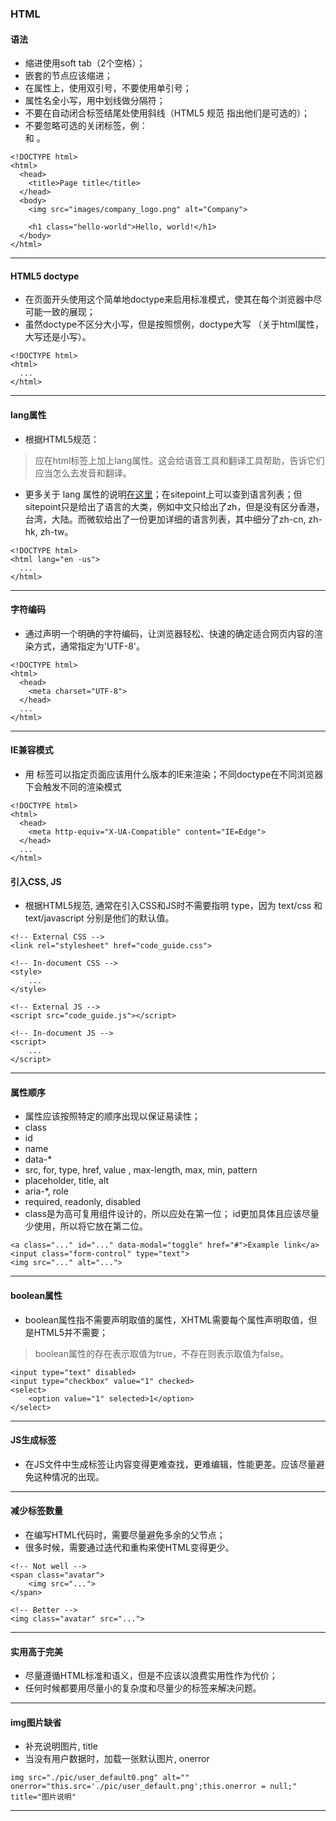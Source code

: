 ### HTML
#### 语法
* 缩进使用soft tab（2个空格）；
* 嵌套的节点应该缩进；
* 在属性上，使用双引号，不要使用单引号；
* 属性名全小写，用中划线做分隔符；
* 不要在自动闭合标签结尾处使用斜线（HTML5 规范 指出他们是可选的）；
* 不要忽略可选的关闭标签，例：</li> 和 </body>。
```
<!DOCTYPE html>
<html>
  <head>
    <title>Page title</title>
  </head>
  <body>
    <img src="images/company_logo.png" alt="Company">

    <h1 class="hello-world">Hello, world!</h1>
  </body>
</html>
```
***
#### HTML5 doctype
* 在页面开头使用这个简单地doctype来启用标准模式，使其在每个浏览器中尽可能一致的展现；
* 虽然doctype不区分大小写，但是按照惯例，doctype大写 （关于html属性，大写还是小写）。
```
<!DOCTYPE html>
<html>
  ...
</html>
```
***
#### lang属性
* 根据HTML5规范：
>应在html标签上加上lang属性。这会给语音工具和翻译工具帮助，告诉它们应当怎么去发音和翻译。
* 更多关于 lang 属性的说明[在这里](http://w3c.github.io/html/semantics.html#the-html-element)；在sitepoint上可以查到语言列表；但sitepoint只是给出了语言的大类，例如中文只给出了zh，但是没有区分香港，台湾，大陆。而微软给出了一份更加详细的语言列表，其中细分了zh-cn, zh-hk, zh-tw。
```
<!DOCTYPE html>
<html lang="en -us">
  ...
</html>
```
***
#### 字符编码
* 通过声明一个明确的字符编码，让浏览器轻松、快速的确定适合网页内容的渲染方式，通常指定为'UTF-8'。
```
<!DOCTYPE html>
<html>
  <head>
    <meta charset="UTF-8">
  </head>
  ...
</html>
```
***
#### IE兼容模式
* 用 <meta> 标签可以指定页面应该用什么版本的IE来渲染；不同doctype在不同浏览器下会触发不同的渲染模式
```
<!DOCTYPE html>
<html>
  <head>
    <meta http-equiv="X-UA-Compatible" content="IE=Edge">
  </head>
  ...
</html>
```
#### 引入CSS, JS
* 根据HTML5规范, 通常在引入CSS和JS时不需要指明 type，因为 text/css 和 text/javascript 分别是他们的默认值。
```
<!-- External CSS -->
<link rel="stylesheet" href="code_guide.css">

<!-- In-document CSS -->
<style>
    ...
</style>

<!-- External JS -->
<script src="code_guide.js"></script>

<!-- In-document JS -->
<script>
    ...
</script>
```
***
#### 属性顺序
* 属性应该按照特定的顺序出现以保证易读性；
* class
* id
* name
* data-*
* src, for, type, href, value , max-length, max, min, pattern
* placeholder, title, alt
* aria-*, role
* required, readonly, disabled
* class是为高可复用组件设计的，所以应处在第一位；
id更加具体且应该尽量少使用，所以将它放在第二位。
```
<a class="..." id="..." data-modal="toggle" href="#">Example link</a>
<input class="form-control" type="text">
<img src="..." alt="...">
```
***
#### boolean属性
* boolean属性指不需要声明取值的属性，XHTML需要每个属性声明取值，但是HTML5并不需要；
> boolean属性的存在表示取值为true，不存在则表示取值为false。
```
<input type="text" disabled>
<input type="checkbox" value="1" checked>
<select>
    <option value="1" selected>1</option>
</select>
```
***
#### JS生成标签
* 在JS文件中生成标签让内容变得更难查找，更难编辑，性能更差。应该尽量避免这种情况的出现。
***
#### 减少标签数量
* 在编写HTML代码时，需要尽量避免多余的父节点；
* 很多时候，需要通过迭代和重构来使HTML变得更少。
```
<!-- Not well -->
<span class="avatar">
    <img src="...">
</span>

<!-- Better -->
<img class="avatar" src="...">
```
***
#### 实用高于完美
* 尽量遵循HTML标准和语义，但是不应该以浪费实用性作为代价；
* 任何时候都要用尽量小的复杂度和尽量少的标签来解决问题。
***
#### img图片缺省
* 补充说明图片, title
* 当没有用户数据时，加载一张默认图片, onerror
```
img src="./pic/user_default0.png" alt="" onerror="this.src='./pic/user_default.png';this.onerror = null;"
title="图片说明"
```
***